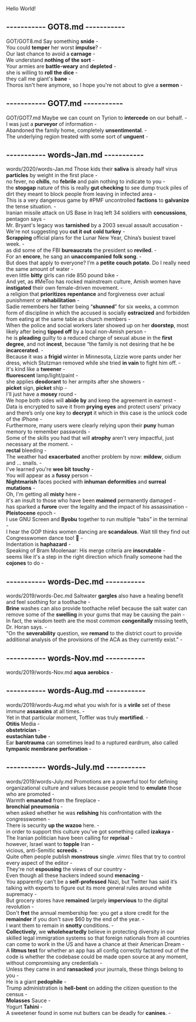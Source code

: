 Hello World!  

## ----------- GOT8.md -----------  
GOT/GOT8.md
Say something **snide** -  
You could **temper** her worst **impulse**? -  
Our last chance to avoid a **carnage** -  
We understand **nothing of the sort** -  
Your armies are **battle-weary** and **depleted** -  
she is willing to **roll the dice** -  
they call me giant's **bane** -  
Thoros isn't here anymore, so I hope you're not about to give a **sermon** -  

## ----------- GOT7.md -----------  
GOT/GOT7.md
Maybe we can count on Tyrion to **intercede** on our behalf. -  
I was just a **purveyor** of information -  
Abandoned the family home, completely **unsentimental**. -  
The underlying region treated with some sort of **unguent** -    

## ----------- words-Jan.md -----------  
words/2020/words-Jan.md
Those kids their **saliva** is already half virus **particles** by weight in the first place -   
no fever, no **chills**, no **febrile** and pain nothing to indicate to you -  
the **stopgap** nature of this is really **gut checking** to see dump truck piles of dirt they meant to block people from leaving in infected area -  
This is a very dangerous game by #PMF uncontrolled **factions** to **galvanize** the tense situation. -  
Iranian missile attack on US Base in Iraq left 34 soldiers with **concussions**, pentagon says -  
Mr. Bryant's legacy was **tarnished** by a 2003 sexual assault accusation -   
We're not suggesting you **cut it out** **cold turkey** -  
**Scrapping** official plans for the Lunar New Year, China’s busiest travel week. -  
as did some of the FBI **bureaucrats** the president so **reviled**. -  
For an **encore**, he sang an **unaccompanied** **folk song**. -  
But does that apply to everyone? I’m a **petite** **couch potato**. Do I really need the same amount of water -  
even little **bitty** girls can ride 850 pound bike -  
And yet, as #MeToo has rocked mainstream culture, Amish women have **instigated** their own female-driven movement. -   
a religion that **prioritizes** **repentance** and forgiveness over actual punishment or **rehabilitation** -  
Sadie remembers her father being “**shunned**” for six weeks, a common form of discipline in which the accused is socially **ostracized** and forbidden from eating at the same table as church members -  
When the police and social workers later showed up on her **doorstep**, most likely after being **tipped off** by a local non-Amish person -  
he is **pleading** guilty to a reduced charge of sexual abuse in the **first degree**, and not **incest**, because “the family is not desiring that he be **incarcerated**. -  
Because it was a **frigid** winter in Minnesota, Lizzie wore pants under her dress, which Stutzman removed while she tried **in vain** to fight him off. -  
It's kind like a **tweener** -  
**fluorescent** lamp/light/paint -  
she applies **deodorant** to her armpits after she showers -  
**picket** sign, **picket** ship -  
I'll just have a **mosey** round -  
We hope both sides will **abide by** and keep the agreement in earnest -  
Data is encrypted to save it from **prying eyes** and protect users' privacy and there’s only one key to **decrypt** it which in this case is the unlock code of the iPhone -   
Furthermore, many users were clearly relying upon their **puny** human memory to remember passwords -  
Some of the skills you had that will **atrophy** aren't very impactful, just necessary at the moment. -  
**rectal** bleeding -  
The weather had **exacerbated** another problem by now: **mildew**, oidium and ... snails. -  
I've learned you're **wee bit** **touchy** -  
You will appear as a **fussy** person -   
**Nightmarish** faces pocked with **inhuman** **deformities** and **surreal** **mutations** -  
Oh, I'm getting all **misty** here -  
it's an insult to those who have been **maimed** permanently damaged -  
has sparked a **furore** over the legality and the impact of his assassination -  
**Pleistocene** epoch -  
I use GNU Screen and **Byobu** together to run multiple “tabs” in the terminal -  
I hear the GOP thinks women dancing are **scandalous**. Wait till they find out Congresswomen dance too! 💃 -  
Indentation is **haphazard** -  
Speaking of Bram Moolenaar: His merge criteria are **inscrutable** -  
seems like it's a step in the right direction which finally someone had the **cojones** to do -  

## ----------- words-Dec.md -----------  
words/2019/words-Dec.md
Saltwater **gargles** also have a healing benefit and feel soothing for a toothache -  
**Brine** washes can also provide toothache relief because the salt water can remove some of the **swelling** in your gums that may be causing the pain -  
In fact, the wisdom teeth are the most common **congenitally** missing teeth, Dr. Horan says. -  
"On the **severability** question, we **remand** to the district court to provide additional analysis of the provisions of the ACA as they currently exist." -  

## ----------- words-Nov.md -----------  
words/2019/words-Nov.md
**aqua** **aerobics** -  

## ----------- words-Aug.md -----------  
words/2019/words-Aug.md
what you wish for is a **virile** set of these immune **assassins** at all times. -   
Yet in that particular moment, Toffler was truly **mortified**. -  
**Otitis** Media -  
**obstetrician** -  
**eustachian tube** -  
Ear **barotrauma** can sometimes lead to a ruptured eardrum, also called **tympanic membrane** **perforation** -  

## ----------- words-July.md -----------  
words/2019/words-July.md
Promotions are a powerful tool for defining organizational culture and values because people tend to **emulate** those who are promoted -  
Warmth **emanated** from the fireplace -  
**bronchial pneumonia** -  
when asked whether he was **relishing** his confrontation with the congresswomen -  
There is security **up the wazoo** here.  -  
in order to support this culture you've got something called **izakaya** -  
The Iranian politician have been calling for **reprisal** -  
however, Israel want to **topple** Iran -  
vicious, anti-Semitic **screeds**. -  
Quite often people publish **monstrous** single .vimrc files that try to control every aspect of the editor -  
They're not **espousing** the views of our country -  
Even though all these hackers indeed sound **menacing** -  
You apparently can’t be a **self-professed** Nazi, but Twitter has said it’s talking with experts to figure out its more general rules around white supremacy -   
But grocery stores have **remained** largely **impervious** to the digital revolution -  
Don't **fret** the annual membership fee: you get a store credit for the **remainder** if you don't save $60 by the end of the year. -  
I want them to remain in **snotty** conditions. -  
**Collectively**, we **wholeheartedly** believe in protecting diversity in our skilled legal immigration systems so that foreign nationals from all countries can come to work in the US and have a chance at their American Dream -  
A **litmus test** for whether an app has all config correctly factored out of the code is whether the codebase could be made open source at any moment, without compromising any credentials -  
Unless they came in and **ransacked** your journals, these things belong to you -   
He is a giant **pedophile** -  
Trump administration is **hell-bent** on adding the citizen question to the census -  
**Molasses** Sauce -  
Yogurt **Tahini** -  
A sweetener found in some nut butters can be deadly for **canines**. -  
